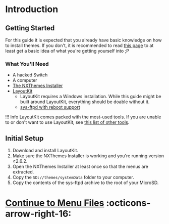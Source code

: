 # Introduction

## Getting Started

For this guide it is expected that you already have basic knowledge on how to install themes. If you don't, it is recommended to read [this page](https://nh-server.github.io/switch-guide/extras/theming/) to at least get a basic idea of what you're getting yourself into ;P

### What You'll Need

-   A hacked Switch
-   A computer
-   [The NXThemes Installer](https://github.com/exelix11/SwitchThemeInjector/releases/latest)
-   [LayoutKit](https://github.com/ThemezerNX/LayoutKit/releases/latest)
    -   LayoutKit requires a Windows installation. While this guide might be built around LayoutKit, everything should be doable without it.
    -   [sys-ftpd with reboot support](https://github.com/ThemezerNX/sys-ftpd-light-reboot/releases/latest)

<!-- prettier-ignore -->
!!! Info
    LayoutKit comes packed with the most-used tools. If you are unable to or don't want to use LayoutKit, see [this list of other tools](../extras/tools.md).

## Initial Setup

1. Download and install LayoutKit.
2. Make sure the NXThemes Installer is working and you're running version ≥2.6.2.
3. Open the NXThemes Installer at least once so that the menus are extracted.
4. Copy the `SD://themes/systemData` folder to your computer.
5. Copy the contents of the sys-ftpd archive to the root of your MicroSD.

# [Continue to Menu Files](menu-files.md) :octicons-arrow-right-16:
